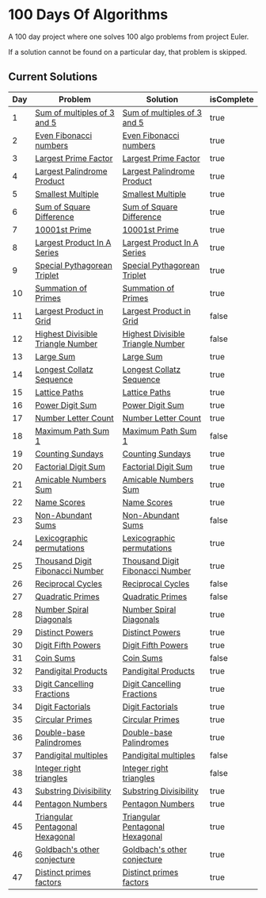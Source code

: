 # 100 Days Of Algorithms

A 100 day project where one solves 100 algo problems from project Euler.

If a solution cannot be found on a particular day, that problem is skipped.

## Current Solutions

| Day | Problem                                                                  | Solution                                                                   | isComplete |
| --- | ------------------------------------------------------------------------ | -------------------------------------------------------------------------- | ---------- |
| 1   | [Sum of multiples of 3 and 5](https://projecteuler.net/problem=1)        | [Sum of multiples of 3 and 5](/multiples_of_3_and_5.py)                    | true       |
| 2   | [Even Fibonacci numbers](https://projecteuler.net/problem=2)             | [Even Fibonacci numbers](/even_fibonacci_numbers.py)                       | true       |
| 3   | [Largest Prime Factor](https://projecteuler.net/problem=3)               | [Largest Prime Factor](/largest_prime_factor.py)                           | true       |
| 4   | [Largest Palindrome Product](https://projecteuler.net/problem=4)         | [Largest Palindrome Product](/largest_palindrome_product.py)               | true       |
| 5   | [Smallest Multiple](https://projecteuler.net/problem=5)                  | [Smallest Multiple](/smallest_multiple.py)                                 | true       |
| 6   | [Sum of Square Difference](https://projecteuler.net/problem=6)           | [Sum of Square Difference](/sum_square_difference.py)                      | true       |
| 7   | [10001st Prime](https://projecteuler.net/problem=7)                      | [10001st Prime](/10001st.py)                                               | true       |
| 8   | [Largest Product In A Series](https://projecteuler.net/problem=8)        | [Largest Product In A Series](largest_product_in_series)                   | true       |
| 9   | [Special Pythagorean Triplet](https://projecteuler.net/problem=9)        | [Special Pythagorean Triplet](/special_pythagorean_triplet.py)             | true       |
| 10  | [Summation of Primes](https://projecteuler.net/problem=10)               | [Summation of Primes](/summation_of_primes.py)                             | true       |
| 11  | [Largest Product in Grid](https://projecteuler.net/problem=11)           | [Largest Product in Grid](/largest_product_in_grid.py)                     | false      |
| 12  | [Highest Divisible Triangle Number](https://projecteuler.net/problem=12) | [Highest Divisible Triangle Number](/highest_divisible_triangle_number.py) | false      |
| 13  | [Large Sum](https://projecteuler.net/problem=13)                         | [Large Sum](/large_sum.py)                                                 | true       |
| 14  | [Longest Collatz Sequence](https://projecteuler.net/problem=14)          | [Longest Collatz Sequence](/longest_collatz_sequence.py)                   | true       |
| 15  | [Lattice Paths](https://projecteuler.net/problem=15)                     | [Lattice Paths](/lattice_paths.py)                                         | true       |
| 16  | [Power Digit Sum](https://projecteuler.net/problem=16)                   | [Power Digit Sum](/power_digit_sum.py)                                     | true       |
| 17  | [Number Letter Count](https://projecteuler.net/problem=17)               | [Number Letter Count](/number_letter_count.py)                             | true       |
| 18  | [Maximum Path Sum 1](https://projecteuler.net/problem=18)                | [Maximum Path Sum 1](/maximum_path_sum_1.py)                               | false      |
| 19  | [Counting Sundays](https://projecteuler.net/problem=19)                  | [Counting Sundays](/counting_sundays.py)                                   | true       |
| 20  | [Factorial Digit Sum](https://projecteuler.net/problem=20)               | [Factorial Digit Sum](/factorial_digit_sum.py)                             | true       |
| 21  | [Amicable Numbers Sum](https://projecteuler.net/problem=21)              | [Amicable Numbers Sum](/amicable_numbers_sum.py)                           | true       |
| 22  | [Name Scores](https://projecteuler.net/problem=22)                       | [Name Scores](/names_scores.py)                                            | true       |
| 23  | [Non-Abundant Sums](https://projecteuler.net/problem=23)                 | [Non-Abundant Sums](/non_abundant_sums.py)                                 | false      |
| 24  | [Lexicographic permutations](https://projecteuler.net/problem=24)        | [Lexicographic permutations](/lexicographic_permutations.py)               | true       |
| 25  | [Thousand Digit Fibonacci Number](https://projecteuler.net/problem=25)   | [Thousand Digit Fibonacci Number](/thousand_digit_fibonacci_number.py)     | true       |
| 26  | [Reciprocal Cycles](https://projecteuler.net/problem=26)                 | [Reciprocal Cycles](/reciprocal_cycles.py)                                 | false      |
| 27  | [Quadratic Primes](https://projecteuler.net/problem=27)                  | [Quadratic Primes](/quadratic_primes.py)                                   | false      |
| 28  | [Number Spiral Diagonals](https://projecteuler.net/problem=28)           | [Number Spiral Diagonals](/number_spiral_diagonals.py)                     | true       |
| 29  | [Distinct Powers](https://projecteuler.net/problem=29)                   | [Distinct Powers](/distinct_powers.py)                                     | true       |
| 30  | [Digit Fifth Powers](https://projecteuler.net/problem=30)                | [Digit Fifth Powers](/digit_fifth_powers.py)                               | true       |
| 31  | [Coin Sums](https://projecteuler.net/problem=31)                         | [Coin Sums](/digit_fifth_powers.py)                                        | false      |
| 32  | [Pandigital Products](https://projecteuler.net/problem=32)               | [Pandigital Products](/pandigital_products.py)                             | true       |
| 33  | [Digit Cancelling Fractions](https://projecteuler.net/problem=33)        | [Digit Cancelling Fractions](/digit_cancelling_fractions.py)               | true       |
| 34  | [Digit Factorials](https://projecteuler.net/problem=34)                  | [Digit Factorials](/digit_factorials.py)                                   | true       |
| 35  | [Circular Primes](https://projecteuler.net/problem=35)                   | [Circular Primes](/circular_primes.py)                                     | true       |
| 36  | [Double-base Palindromes](https://projecteuler.net/problem=36)           | [Double-base Palindromes](/double_base_palindromes.py)                     | true       |
| 37  | [Pandigital multiples](https://projecteuler.net/problem=37)              | [Pandigital multiples](/pandigital_multiples.py)                           | false      |
| 38  | [Integer right triangles](https://projecteuler.net/problem=38)           | [Integer right triangles](/integer_right_triangles.py)                     | false      |
| 43  | [Substring Divisibility](https://projecteuler.net/problem=43)            | [Substring Divisibility](/substringDivisibility.py)                        | true       |
| 44  | [Pentagon Numbers](https://projecteuler.net/problem=44)                  | [Pentagon Numbers](/pentagonal_numbers.py)                                 | true       |
| 45  | [Triangular Pentagonal Hexagonal](https://projecteuler.net/problem=45)   | [Triangular Pentagonal Hexagonal](/triangular_pentagonal_hexagonal.py)     | true       |
| 46  | [Goldbach's other conjecture](https://projecteuler.net/problem=46)       | [Goldbach's other conjecture](/goldbach_other_conjecture.py)               | true       |
| 47  | [ Distinct primes factors](https://projecteuler.net/problem=47)          | [ Distinct primes factors](/distinct_primes_factors.py)                    | true       |
